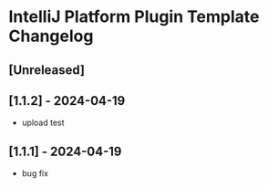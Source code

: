 
# IntelliJ Platform Plugin Template Changelog

## [Unreleased]

## [1.1.2] - 2024-04-19

- upload test


## [1.1.1] - 2024-04-19

- bug fix
